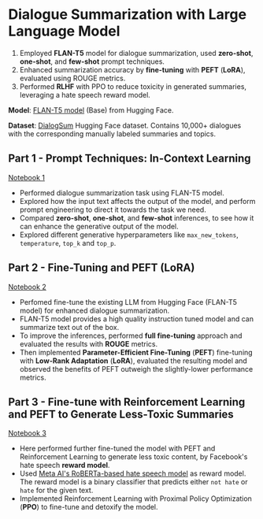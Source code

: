 # Dialogue Summarization with Large Language Model

1. Employed **FLAN-T5** model for dialogue summarization, used **zero-shot**, **one-shot**, and **few-shot** prompt techniques.
2. Enhanced summarization accuracy by **fine-tuning** with **PEFT** (**LoRA**), evaluated using ROUGE metrics.
3. Performed **RLHF** with PPO to reduce toxicity in generated summaries, leveraging a hate speech reward model.


**Model**: [FLAN-T5 model](https://huggingface.co/docs/transformers/model_doc/flan-t5) (Base) from Hugging Face.

**Dataset**: [DialogSum](https://huggingface.co/datasets/knkarthick/dialogsum) Hugging Face dataset. Contains 10,000+ dialogues with the corresponding manually labeled summaries and topics. 

## Part 1 - Prompt Techniques: In-Context Learning

[Notebook 1](https://github.com/chatterjeesaurabh/Dialogue-Summarization-with-Large-Language-Model/blob/main/Notebook_1_Summarize_Dialogue_Prompt_Engineering.ipynb)

- Performed dialogue summarization task using FLAN-T5 model. 
- Explored how the input text affects the output of the model, and perform prompt engineering to direct it towards the task we need. 
- Compared **zero-shot**, **one-shot**, and **few-shot** inferences, to see how it can enhance the generative output of the model.
- Explored different generative hyperparameters like `max_new_tokens`, `temperature`, `top_k` and `top_p`.

## Part 2 - Fine-Tuning and PEFT (LoRA)

[Notebook 2](https://github.com/chatterjeesaurabh/Dialogue-Summarization-with-Large-Language-Model/blob/main/Notebook_2_Fine_Tune_PEFT_LoRA.ipynb)

- Perfomed fine-tune the existing LLM from Hugging Face (FLAN-T5 model) for enhanced dialogue summarization. 
- FLAN-T5 model provides a high quality instruction tuned model and can summarize text out of the box. 
- To improve the inferences, performed **full fine-tuning** approach and evaluated the results with **ROUGE** metrics. 
- Then implemented **Parameter-Efficient Fine-Tuning** (**PEFT**) fine-tuning with **Low-Rank Adaptation** (**LoRA**), evaluated the resulting model and observed the benefits of PEFT outweigh the slightly-lower performance metrics.


## Part 3 - Fine-tune with Reinforcement Learning and PEFT to Generate Less-Toxic Summaries

[Notebook 3](https://github.com/chatterjeesaurabh/Dialogue-Summarization-with-Large-Language-Model/blob/main/Notebook_3_Detoxify_Reinforcement_Learning_Fine_Tuning.ipynb)

- Here performed further fine-tuned the model with PEFT and Reinforcement Learning to generate less toxic content, by Facebook's hate speech **reward model**. 
- Used [Meta AI's RoBERTa-based hate speech model](https://huggingface.co/facebook/roberta-hate-speech-dynabench-r4-target) as reward model. The reward model is a binary classifier that predicts either `not hate` or `hate` for the given text. 
- Implemented Reinforcement Learning with Proximal Policy Optimization (**PPO**) to fine-tune and detoxify the model.  

